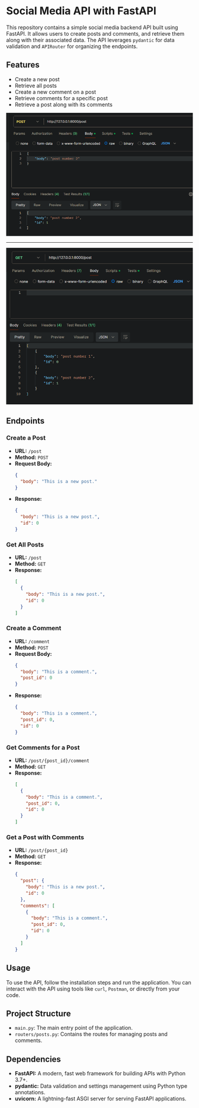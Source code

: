 # Social Media API with FastAPI

This repository contains a simple social media backend API built using FastAPI. It allows users to create posts and
comments, and retrieve them along with their associated data. The API leverages `pydantic` for data validation
and `APIRouter` for organizing the endpoints.

## Features

- Create a new post
- Retrieve all posts
- Create a new comment on a post
- Retrieve comments for a specific post
- Retrieve a post along with its comments

![Screenshot.png](Screenshot.png)

----

![Screenshot2.png](Screenshot2.png)

## Endpoints

### Create a Post

- **URL:** `/post`
- **Method:** `POST`
- **Request Body:**
  ```json
  {
    "body": "This is a new post."
  }
  ```
- **Response:**
  ```json
  {
    "body": "This is a new post.",
    "id": 0
  }
  ```

### Get All Posts

- **URL:** `/post`
- **Method:** `GET`
- **Response:**
  ```json
  [
    {
      "body": "This is a new post.",
      "id": 0
    }
  ]
  ```

### Create a Comment

- **URL:** `/comment`
- **Method:** `POST`
- **Request Body:**
  ```json
  {
    "body": "This is a comment.",
    "post_id": 0
  }
  ```
- **Response:**
  ```json
  {
    "body": "This is a comment.",
    "post_id": 0,
    "id": 0
  }
  ```

### Get Comments for a Post

- **URL:** `/post/{post_id}/comment`
- **Method:** `GET`
- **Response:**
  ```json
  [
    {
      "body": "This is a comment.",
      "post_id": 0,
      "id": 0
    }
  ]
  ```

### Get a Post with Comments

- **URL:** `/post/{post_id}`
- **Method:** `GET`
- **Response:**
  ```json
  {
    "post": {
      "body": "This is a new post.",
      "id": 0
    },
    "comments": [
      {
        "body": "This is a comment.",
        "post_id": 0,
        "id": 0
      }
    ]
  }
  ```

## Usage

To use the API, follow the installation steps and run the application. You can interact with the API using tools
like `curl`, `Postman`, or directly from your code.

## Project Structure

- `main.py`: The main entry point of the application.
- `routers/posts.py`: Contains the routes for managing posts and comments.

## Dependencies

- **FastAPI:** A modern, fast web framework for building APIs with Python 3.7+.
- **pydantic:** Data validation and settings management using Python type annotations.
- **uvicorn:** A lightning-fast ASGI server for serving FastAPI applications.

